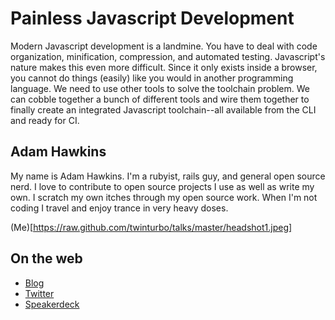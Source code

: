 # Painless Javascript Development

Modern Javascript development is a landmine. You have to deal with code
organization, minification, compression, and automated testing.
Javascript's nature makes this even more difficult. Since it only exists
inside a browser, you cannot do things (easily) like you would in
another programming language. We need to use other tools to solve the
toolchain problem. We can cobble together a bunch of different tools and
wire them together to finally create an integrated Javascript
toolchain--all available from the CLI and ready for CI.


## Adam Hawkins

My name is Adam Hawkins. I'm a rubyist, rails guy, and general
open source nerd. I love to contribute to open source projects I use as
well as write my own. I scratch my own itches through my open source
work. When I'm not coding I travel and enjoy trance in very heavy doses.


(Me)[https://raw.github.com/twinturbo/talks/master/headshot1.jpeg]

## On the web

- [Blog](http://broadcastingadam.com)
- [Twitter](https://twitter.com/adman65)
- [Speakerdeck](https://speakerdeck.com/u/twinturbo)


